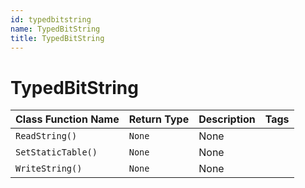 ```yaml
---
id: typedbitstring
name: TypedBitString
title: TypedBitString
---
```


# TypedBitString

| Class Function Name | Return Type | Description | Tags |
| ------------------- | ----------- | ----------- | ---- |
| `ReadString()` | `None` | None |
| `SetStaticTable()` | `None` | None |
| `WriteString()` | `None` | None |
